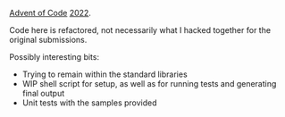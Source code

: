 [Advent of Code](https://adventofcode.com/) [2022](https://adventofcode.com/2022).

Code here is refactored, not necessarily what I hacked together for the original submissions.

Possibly interesting bits:

 - Trying to remain within the standard libraries
 - WIP shell script for setup, as well as for running tests and generating final output
 - Unit tests with the samples provided


